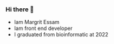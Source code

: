 ### Hi there 👋
- Iam Margrit Essam 
- Iam front end developer 
- I graduated from bioinformatic at 2022
